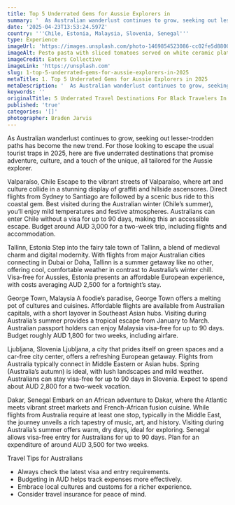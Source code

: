 ```yaml
---
title: Top 5 Underrated Gems for Aussie Explorers in
summary: '  As Australian wanderlust continues to grow, seeking out lesser-trodden paths has become the new trend. For those looking to escape the usual tourist t...'
date: '2025-04-23T13:53:24.597Z'
country: '''Chile, Estonia, Malaysia, Slovenia, Senegal'''
type: Experience
imageUrl: 'https://images.unsplash.com/photo-1469854523086-cc02fe5d8800'
imageAlt: Pesto pasta with sliced tomatoes served on white ceramic plate
imageCredit: Eaters Collective
imageLink: 'https://unsplash.com'
slug: 1-top-5-underrated-gems-for-aussie-explorers-in-2025
metaTitle: 1. Top 5 Underrated Gems for Aussie Explorers in 2025
metaDescription: '  As Australian wanderlust continues to grow, seeking out lesser-trodden paths has become the new trend. For those looking to escape the usual tourist t...'
keywords: ''
originalTitle: 5 Underrated Travel Destinations For Black Travelers In 2025 - Travel Noire
published: 'true'
categories: '[]'
photographer: Braden Jarvis
---
```









As Australian wanderlust continues to grow, seeking out lesser-trodden paths has become the new trend. For those looking to escape the usual tourist traps in 2025, here are five underrated destinations that promise adventure, culture, and a touch of the unique, all tailored for the Aussie explorer.

Valparaíso, Chile
Escape to the vibrant streets of Valparaíso, where art and culture collide in a stunning display of graffiti and hillside ascensores. Direct flights from Sydney to Santiago are followed by a scenic bus ride to this coastal gem. Best visited during the Australian winter (Chile’s summer), you’ll enjoy mild temperatures and festive atmospheres. Australians can enter Chile without a visa for up to 90 days, making this an accessible escape. Budget around AUD 3,000 for a two-week trip, including flights and accommodation.

Tallinn, Estonia
Step into the fairy tale town of Tallinn, a blend of medieval charm and digital modernity. With flights from major Australian cities connecting in Dubai or Doha, Tallinn is a summer getaway like no other, offering cool, comfortable weather in contrast to Australia’s winter chill. Visa-free for Aussies, Estonia presents an affordable European experience, with costs averaging AUD 2,500 for a fortnight’s stay.

George Town, Malaysia
A foodie’s paradise, George Town offers a melting pot of cultures and cuisines. Affordable flights are available from Australian capitals, with a short layover in Southeast Asian hubs. Visiting during Australia’s summer provides a tropical escape from January to March. Australian passport holders can enjoy Malaysia visa-free for up to 90 days. Budget roughly AUD 1,800 for two weeks, including airfare.

Ljubljana, Slovenia
Ljubljana, a city that prides itself on green spaces and a car-free city center, offers a refreshing European getaway. Flights from Australia typically connect in Middle Eastern or Asian hubs. Spring (Australia’s autumn) is ideal, with lush landscapes and mild weather. Australians can stay visa-free for up to 90 days in Slovenia. Expect to spend about AUD 2,800 for a two-week vacation.

Dakar, Senegal
Embark on an African adventure to Dakar, where the Atlantic meets vibrant street markets and French-African fusion cuisine. While flights from Australia require at least one stop, typically in the Middle East, the journey unveils a rich tapestry of music, art, and history. Visiting during Australia’s summer offers warm, dry days, ideal for exploring. Senegal allows visa-free entry for Australians for up to 90 days. Plan for an expenditure of around AUD 3,500 for two weeks.

Travel Tips for Australians
- Always check the latest visa and entry requirements.
- Budgeting in AUD helps track expenses more effectively.
- Embrace local cultures and customs for a richer experience.
- Consider travel insurance for peace of mind.
